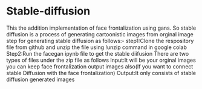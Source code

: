 # Stable-diffusion
This the addition implementation of face frontalization using gans.
So stable diffusion is a process of generating cartoonistic images from orginal image
step for generating stable diffusion as follows:-
step1:Clone the respository file from github and unzip the file using !unzip command in google colab
Step2:Run the facegan ipynb file to get the stable diifusion 
There are two  types of files under the zip file as follows
Input:It will be your orginal images you can keep face frontalization output images also(If you want to connect stable Diffusion with the face frontalization)
Output:It only consists of stable diffusion generated images
